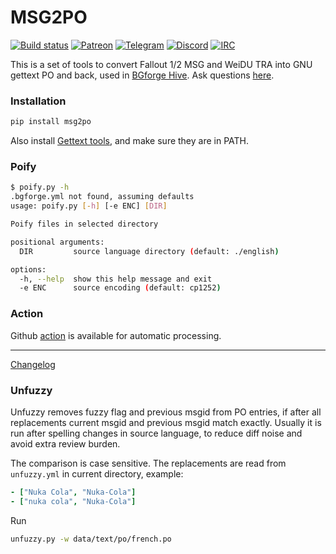 # MSG2PO

[![Build status](https://github.com/BGforgeNet/msg2po/workflows/release/badge.svg)](https://github.com/BGforgeNet/msg2po/actions?query=workflow%3Arelease)
[![Patreon](https://img.shields.io/badge/Patreon-donate-FF424D?logo=Patreon&labelColor=141518)](https://www.patreon.com/BGforge)
[![Telegram](https://img.shields.io/badge/telegram-join%20%20%20%20%E2%9D%B1%E2%9D%B1%E2%9D%B1-darkorange?logo=telegram)](https://t.me/bgforge)
[![Discord](https://img.shields.io/discord/420268540700917760?logo=discord&label=discord&color=blue&logoColor=FEE75C)](https://discord.gg/4Yqfggm)
[![IRC](https://img.shields.io/badge/%23IRC-join%20%20%20%20%E2%9D%B1%E2%9D%B1%E2%9D%B1-darkorange)](https://bgforge.net/irc)

This is a set of tools to convert Fallout 1/2 MSG and WeiDU TRA into GNU gettext PO and back, used in [BGforge Hive](https://hive.bgforge.net/). Ask questions [here](https://forums.bgforge.net/viewforum.php?f=9).

### Installation

```bash
pip install msg2po
```

Also install [Gettext tools](https://www.gnu.org/software/gettext/), and make sure they are in PATH.

### Poify

```bash
$ poify.py -h
.bgforge.yml not found, assuming defaults
usage: poify.py [-h] [-e ENC] [DIR]

Poify files in selected directory

positional arguments:
  DIR         source language directory (default: ./english)

options:
  -h, --help  show this help message and exit
  -e ENC      source encoding (default: cp1252)
```

### Action

Github [action](docs/action.md) is available for automatic processing.

---

[Changelog](docs/changelog.md)

### Unfuzzy

Unfuzzy removes fuzzy flag and previous msgid from PO entries, if after all replacements current msgid and previous msgid match exactly. Usually it is run after spelling changes in source language, to reduce diff noise and avoid extra review burden.

The comparison is case sensitive. The replacements are read from `unfuzzy.yml` in current directory, example:

```yaml
- ["Nuka Cola", "Nuka-Cola"]
- ["nuka cola", "Nuka-Cola"]
```

Run

```bash
unfuzzy.py -w data/text/po/french.po
```
